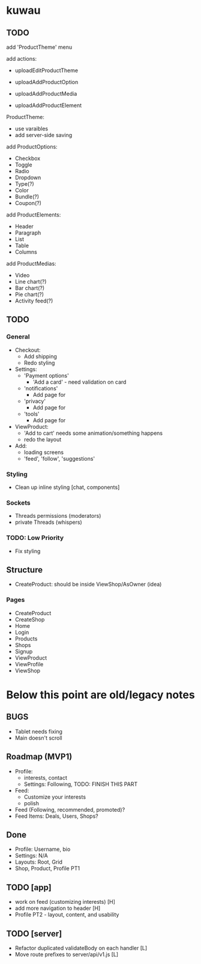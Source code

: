 # kuwau

## TODO

add 'ProductTheme' menu

add actions:

- uploadEditProductTheme

- uploadAddProductOption

- uploadAddProductMedia

- uploadAddProductElement

ProductTheme:

- use varaibles
- add server-side saving

add ProductOptions:
- Checkbox
- Toggle
- Radio
- Dropdown
- Type(?)
- Color
- Bundle(?)
- Coupon(?)

add ProductElements:
- Header
- Paragraph
- List
- Table
- Columns

add ProductMedias:
- Video
- Line chart(?)
- Bar chart(?)
- Pie chart(?)
- Activity feed(?)

## TODO

### General

- Checkout:
  - Add shipping
  - Redo styling
- Settings:
  - 'Payment options'
    - 'Add a card' - need validation on card
  - 'notifications'
    - Add page for
  - 'privacy'
    - Add page for
  - 'tools'
    - Add page for
- ViewProduct:
  - 'Add to cart' needs some animation/something happens
  - redo the layout
- Add:
  - loading screens
  - 'feed', 'follow', 'suggestions'

### Styling

- Clean up inline styling [chat, components]

### Sockets

- Threads permissions (moderators)
- private Threads (whispers)

### TODO: Low Priority

- Fix styling

## Structure

- CreateProduct: should be inside ViewShop/AsOwner (idea)

### Pages

- CreateProduct
- CreateShop
- Home
- Login
- Products
- Shops
- Signup
- ViewProduct
- ViewProfile
- ViewShop

# Below this point are old/legacy notes

## BUGS

- Tablet needs fixing
- Main doesn't scroll

## Roadmap (MVP1)

- Profile:
  - interests, contact
  - Settings: Following, TODO: FINISH THIS PART
- Feed:
  - Customize your interests
  - polish
- Feed (Following, recommended, promoted)?
- Feed Items: Deals, Users, Shops?

## Done

- Profile: Username, bio
- Settings: N/A
- Layouts: Root, Grid
- Shop, Product, Profile PT1

## TODO [app]
- work on feed (customizing interests) [H]
- add more navigation to header [H]
- Profile PT2 - layout, content, and usability

## TODO [server]

* Refactor duplicated validateBody on each handler [L]
* Move route prefixes to server/api/v1.js [L]

